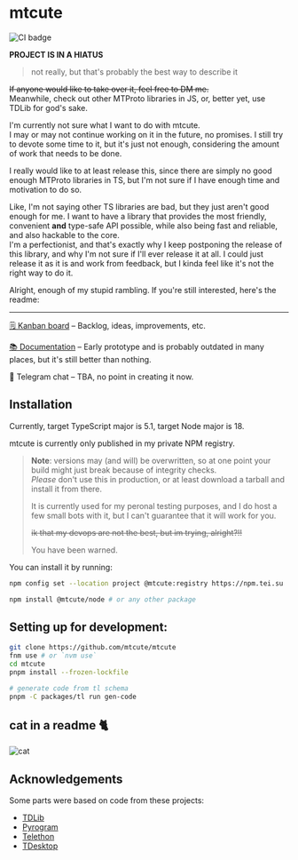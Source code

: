 # mtcute

![CI badge](https://github.com/mtcute/mtcute/actions/workflows/test.yaml/badge.svg)

**PROJECT IS IN A HIATUS**
> not really, but that's probably the best way to describe it

~~If anyone would like to take over it, feel free to DM me.~~  
Meanwhile, check out other MTProto libraries in JS, or, better yet, use TDLib for god's sake.

I'm currently not sure what I want to do with mtcute.  
I may or may not continue working on it in the future, no promises. 
I still try to devote some time to it, but it's just not enough, considering the amount of work that needs to be done.  

I really would like to at least release this, since there are simply no good enough MTProto libraries in TS, but I'm not sure if I have enough time and motivation to do so.

Like, I'm not saying other TS libraries are bad, but they just aren't good enough for me. 
I want to have a library that provides the most friendly, convenient **and** type-safe API possible, 
while also being fast and reliable, and also hackable to the core.  
I'm a perfectionist, and that's exactly why I keep postponing the release of this library,
and why I'm not sure if I'll ever release it at all. I could just release it as it is and work from feedback, 
but I kinda feel like it's not the right way to do it.

Alright, enough of my stupid rambling. If you're still interested, here's the readme:

---

[🗒️ Kanban board](https://lindie.app/share/6c5d9f04cae4f0640f58b9d5d7ddca467e87e980) – Backlog, ideas, improvements, etc.

[📚 Documentation](https://tmp.tei.su) – Early prototype and is probably outdated in many places, but it's still better than nothing.

💬 Telegram chat – TBA, no point in creating it now.

## Installation

Currently, target TypeScript major is 5.1, target Node major is 18.

mtcute is currently only published in my private NPM registry.
> **Note**: versions may (and will) be overwritten, so at one point your build might just break because of integrity checks.  
> *Please* don't use this in production, or at least download a tarball and install it from there.
>
> It is currently used for my peronal testing purposes, and I do host a few small bots with it, but I can't guarantee that it will work for you.
>
> ~~ik that my devops are not the best, but im trying, alright?!!~~
>
> You have been warned.

You can install it by running:

```bash
npm config set --location project @mtcute:registry https://npm.tei.su

npm install @mtcute/node # or any other package
```

## Setting up for development:

```bash
git clone https://github.com/mtcute/mtcute
fnm use # or `nvm use`
cd mtcute
pnpm install --frozen-lockfile

# generate code from tl schema
pnpm -C packages/tl run gen-code
```

## cat in a readme 🐈

![cat](https://cataas.com/cat)

## Acknowledgements

Some parts were based on code from these projects:

- [TDLib](https://github.com/tdlib/td)
- [Pyrogram](https://github.com/pyrogram/pyrogram)
- [Telethon](https://github.com/LonamiWebs/Telethon)
- [TDesktop](https://github.com/telegramdesktop/tdesktop)
